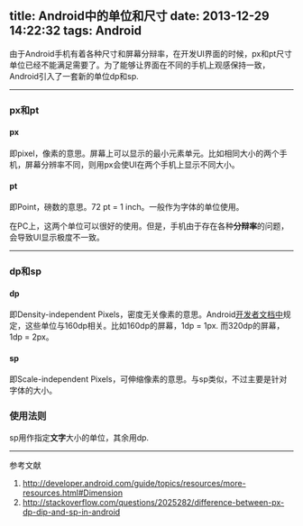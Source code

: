 title: Android中的单位和尺寸
date: 2013-12-29 14:22:32
tags: Android
---

由于Android手机有着各种尺寸和屏幕分辩率，在开发UI界面的时候，px和pt尺寸单位已经不能满足需要了。为了能够让界面在不同的手机上观感保持一致，Android引入了一套新的单位dp和sp.

-------------------

### px和pt
#### px
即pixel，像素的意思。屏幕上可以显示的最小元素单元。比如相同大小的两个手机，屏幕分辨率不同，则用px会使UI在两个手机上显示不同大小。
#### pt
即Point，磅数的意思。72 pt = 1 inch。一般作为字体的单位使用。

在PC上，这两个单位可以很好的使用。但是，手机由于存在各种**分辩率**的问题，会导致UI显示极度不一致。

-------------------
### dp和sp
#### dp
即Density-independent Pixels，密度无关像素的意思。Android[开发者文档中](http://developer.android.com/guide/topics/resources/more-resources.html#Dimension)规定，这些单位与160dp相关。比如160dp的屏幕，1dp = 1px. 而320dp的屏幕，1dp = 2px。
#### sp
即Scale-independent Pixels，可伸缩像素的意思。与sp类似，不过主要是针对字体的大小。

### 使用法则
sp用作指定**文字**大小的单位，其余用dp.

-------------------
参考文献
1. http://developer.android.com/guide/topics/resources/more-resources.html#Dimension
2. http://stackoverflow.com/questions/2025282/difference-between-px-dp-dip-and-sp-in-android